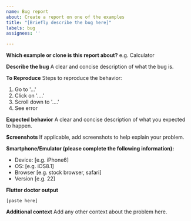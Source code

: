 ```yaml
---
name: Bug report
about: Create a report on one of the examples
title: "[Briefly describe the bug here]"
labels: bug
assignees: ''

---
```


**Which example or clone is this report about?**
e.g. Calculator

**Describe the bug**
A clear and concise description of what the bug is.

**To Reproduce**
Steps to reproduce the behavior:
1. Go to '...'
2. Click on '....'
3. Scroll down to '....'
4. See error

**Expected behavior**
A clear and concise description of what you expected to happen.

**Screenshots**
If applicable, add screenshots to help explain your problem.

**Smartphone/Emulator (please complete the following information):**
 - Device: [e.g. iPhone6]
 - OS: [e.g. iOS8.1]
 - Browser [e.g. stock browser, safari]
 - Version [e.g. 22]

**Flutter doctor output**
```
[paste here]
```

**Additional context**
Add any other context about the problem here.
